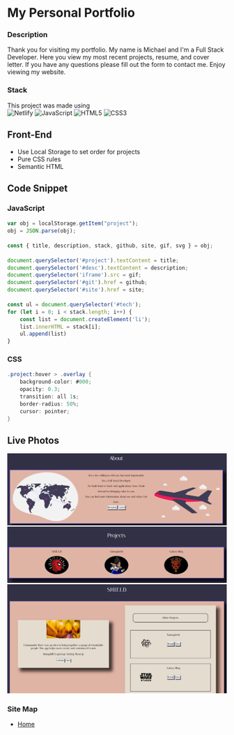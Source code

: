 # My Personal Portfolio

### Description

Thank you for visiting my portfolio. My name is Michael and I'm a Full Stack Developer.
Here you view my most recent projects, resume, and cover letter. If you have any questions please fill out the form to contact me. Enjoy viewing my website.

### Stack

This project was made using\
![Netlify](https://img.shields.io/badge/netlify-%23000000.svg?style=for-the-badge&logo=netlify&logoColor=#00C7B7)
![JavaScript](https://img.shields.io/badge/javascript-%23323330.svg?style=for-the-badge&logo=javascript&logoColor=%23F7DF1E)
![HTML5](https://img.shields.io/badge/html5-%23E34F26.svg?style=for-the-badge&logo=html5&logoColor=white)
![CSS3](https://img.shields.io/badge/css3-%231572B6.svg?style=for-the-badge&logo=css3&logoColor=white)

## Front-End 
* Use Local Storage to set order for projects
* Pure CSS rules 
* Semantic HTML


## Code Snippet

### JavaScript 

```js
var obj = localStorage.getItem("project");
obj = JSON.parse(obj);

const { title, description, stack, github, site, gif, svg } = obj;

document.querySelector('#project').textContent = title;
document.querySelector('#desc').textContent = description;
document.querySelector('iframe').src = gif;
document.querySelector('#git').href = github;
document.querySelector('#site').href = site;

const ul = document.querySelector('#tech');
for (let i = 0; i < stack.length; i++) {
    const list = document.createElement('li');
    list.innerHTML = stack[i];
    ul.append(list)
}
```

### CSS

```cs
.project:hover > .overlay {
    background-color: #000;
    opacity: 0.3;
    transition: all 1s;
    border-radius: 50%;
    cursor: pointer;
}
```
## Live Photos
![About Me](img/about-me.png)
![Projects](img/projects.png)
![Project Detail](img/project-details.png)

### Site Map
* [Home](https://shield-commander.netlify.app)
